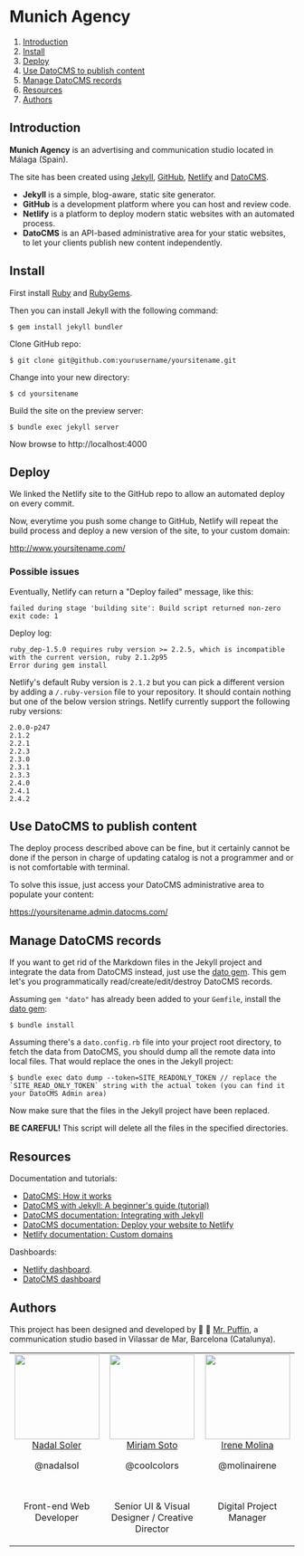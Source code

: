 # Munich Agency

1. [Introduction](#introduction)
2. [Install](#install)
3. [Deploy](#deploy)
4. [Use DatoCMS to publish content](#use-datocms-to-publish-content)
5. [Manage DatoCMS records](#manage-datocms-records)
6. [Resources](#resources)
7. [Authors](#authors)

## Introduction

**Munich Agency** is an advertising and communication studio located in Málaga (Spain).

The site has been created using [Jekyll](https://jekyllrb.com/), [GitHub](https://github.com/), [Netlify](https://www.netlify.com/) and [DatoCMS](https://www.datocms.com/).

* **Jekyll** is a simple, blog-aware, static site generator.
* **GitHub** is a development platform where you can host and review code.
* **Netlify** is a platform to deploy modern static websites with an automated process.
* **DatoCMS** is an API-based administrative area for your static websites, to let your clients publish new content independently.

## Install

First install [Ruby](https://www.ruby-lang.org/) and [RubyGems](https://rubygems.org/).

Then you can install Jekyll with the following command:

```
$ gem install jekyll bundler
```

Clone GitHub repo:

```
$ git clone git@github.com:yourusername/yoursitename.git
```

Change into your new directory:

```
$ cd yoursitename
```

Build the site on the preview server:

```
$ bundle exec jekyll server
```

Now browse to http://localhost:4000

## Deploy

We linked the Netlify site to the GitHub repo to allow an automated deploy on every commit.

Now, everytime you push some change to GitHub, Netlify will repeat the build process and deploy a new version of the site, to your custom domain:

http://www.yoursitename.com/

### Possible issues

Eventually, Netlify can return a "Deploy failed" message, like this:

```
failed during stage 'building site': Build script returned non-zero exit code: 1
```

Deploy log:

```
ruby_dep-1.5.0 requires ruby version >= 2.2.5, which is incompatible with the current version, ruby 2.1.2p95
Error during gem install
```

Netlify's default Ruby version is `2.1.2` but you can pick a different version by adding a `/.ruby-version` file to your repository. It should contain nothing but one of the below version strings. Netlify currently support the following ruby versions:

```
2.0.0-p247
2.1.2
2.2.1
2.2.3
2.3.0
2.3.1
2.3.3
2.4.0
2.4.1
2.4.2
```

## Use DatoCMS to publish content

The deploy process described above can be fine, but it certainly cannot be done if the person in charge of updating catalog is not a programmer and or is not comfortable with terminal.

To solve this issue, just access your DatoCMS administrative area to populate your content:

https://yoursitename.admin.datocms.com/

## Manage DatoCMS records

If you want to get rid of the Markdown files in the Jekyll project and integrate the data from DatoCMS instead, just use the [dato gem](https://github.com/datocms/ruby-datocms-client/). This gem let's you programmatically read/create/edit/destroy DatoCMS records.

Assuming `gem "dato"` has already been added to your `Gemfile`, install the [dato gem](https://github.com/datocms/ruby-datocms-client/):

```
$ bundle install
```

Assuming there's a `dato.config.rb` file into your project root directory, to fetch the data from DatoCMS, you should dump all the remote data into local files. That would replace the ones in the Jekyll project:

```
$ bundle exec dato dump --token=SITE_READONLY_TOKEN // replace the `SITE_READ_ONLY_TOKEN` string with the actual token (you can find it your DatoCMS Admin area)
```

Now make sure that the files in the Jekyll project have been replaced.

**BE CAREFUL!** This script will delete all the files in the specified directories.

## Resources

Documentation and tutorials:

* [DatoCMS: How it works](https://www.datocms.com/how-it-works/)
* [DatoCMS with Jekyll: A beginner's guide (tutorial)](https://www.datocms.com/blog/datocms-with-jekyll-a-beginners-guide/)
* [DatoCMS documentation: Integrating with Jekyll](https://docs.datocms.com/jekyll/overview.html)
* [DatoCMS documentation: Deploy your website to Netlify](https://docs.datocms.com/deployment/netlify.html)
* [Netlify documentation: Custom domains](https://www.netlify.com/docs/custom-domains/)

Dashboards:

* [Netlify dashboard](https://app.netlify.com/).
* [DatoCMS dashboard](https://dashboard.datocms.com/)

## Authors

This project has been designed and developed by 🎩 🐧 [Mr. Puffin](http://mrpuffin.cat/), a communication studio based in Vilassar de Mar, Barcelona (Catalunya).

<table>
  <tbody>
    <tr>
      <td align="center" valign="top">
        <img width="150" height="150" src="https://github.com/nadalsol.png?s=150">
        <br>
        <a href="https://github.com/nadalsol">Nadal Soler</a>
        <p>@nadalsol</p>
        <br>
        <p>Front-end Web Developer</p>
      </td>
      <td align="center" valign="top">
        <img width="150" height="150" src="https://media.licdn.com/dms/image/C5103AQHege8bS0fxaA/profile-displayphoto-shrink_800_800/0?e=1531958400&v=beta&t=nds5VmSUEdw6C4owLp1JzxAbLuVvAintm0tFBM2Ou5M">
        <br>
        <a href="https://www.linkedin.com/in/miriamsoto/">Miriam Soto</a>
        <p>@coolcolors</p>
        <br>
        <p>Senior UI & Visual Designer / Creative Director</p>
      </td>
      <td align="center" valign="top">
        <img width="150" height="150" src="https://media.licdn.com/dms/image/C4D03AQG6vMfNJnCUQw/profile-displayphoto-shrink_200_200/0?e=1528822800&v=beta&t=s922e_3FBvctXMB2DJwyVez1sPkPZ7vF6HW4xpN9h9w">
        <br>
        <a href="https://www.linkedin.com/in/molinairene/">Irene Molina</a>
        <p>@molinairene</p>
        <br>
        <p>Digital Project Manager</p>
      </td>
    </tr>
  </tbody>
</table>
